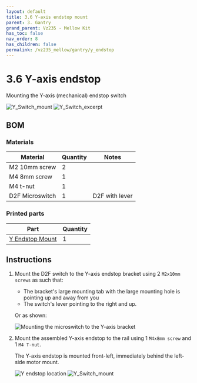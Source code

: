 ```yaml
---
layout: default
title: 3.6 Y-axis endstop mount
parent: 3. Gantry
grand_parent: Vz235 - Mellow Kit
has_toc: false
nav_order: 8
has_children: false
permalink: /vz235_mellow/gantry/y_endstop
---
```


# 3.6 Y-axis endstop

Mounting the Y-axis (mechanical) endstop switch

![Y_Switch_mount](../../../assets/images/manual/vz235_mellow/gantry/Y_endstop_Switch.png)
![Y_Switch_excerpt](../../../assets/images/manual/vz235_mellow/gantry/escerpt_endstop_y.png)

## BOM

### Materials

| Material        | Quantity | Notes          |
| --------------- | -------- | -------------- |
| M2 10mm screw   | 2        |                |
| M4 8mm screw    | 1        |                |
| M4 t-nut        | 1        |                |
| D2F Microswitch | 1        | D2F with lever |

### Printed parts

| Part              | Quantity |
| ----------------- | -------- |
| [Y Endstop Mount] | 1        |

[Y Endstop Mount]: https://github.com/VzBoT3D/VzBoT-Vz235/blob/main/Assemblies%20%26%20STL/Gantry/Misc/Y%20switch%20mount.stl

## Instructions

1. Mount the D2F switch to the Y-axis endstop bracket using 2 `M2x10mm screws` as such that:

   * The bracket's large mounting tab with the large mounting hole is pointing up and away from you
   * The switch's lever pointing to the right and up.

    Or as shown:

    ![Mounting the microswitch to the Y-axis bracket](../../../assets/images/manual/vz235_mellow/gantry/endstop_y_screws.png)

2. Mount the assembled Y-axis endstop to the rail using 1 `M4x8mm screw` and 1 `M4 T-nut`.

    The Y-axis endstop is mounted front-left, immediately behind the left-side motor mount.

    ![Y endstop location](../../../assets/images/manual/vz235_mellow/gantry/endstop_y_location.png)
    ![Y_Switch_mount](../../../assets/images/manual/vz235_mellow/gantry/Y_endstop_Switch.png)
